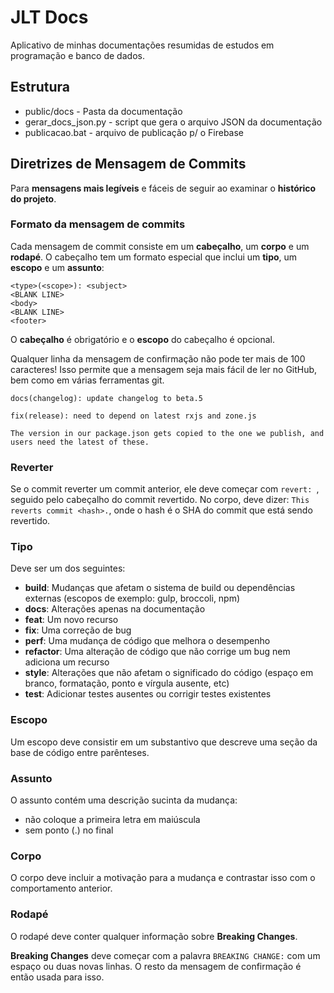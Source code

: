 # JLT Docs

Aplicativo de minhas documentações resumidas de estudos em programação e banco de dados.

## Estrutura

* public/docs - Pasta da documentação
* gerar_docs_json.py - script que gera o arquivo JSON da documentação
* publicacao.bat - arquivo de publicação p/ o Firebase

## Diretrizes de Mensagem de Commits

Para **mensagens mais legíveis** e fáceis de seguir ao examinar o **histórico do projeto**.

### Formato da mensagem de commits

Cada mensagem de commit consiste em um **cabeçalho**, um **corpo** e um **rodapé**. O cabeçalho tem um formato especial que inclui um **tipo**, um **escopo** e um **assunto**:

```
<type>(<scope>): <subject>
<BLANK LINE>
<body>
<BLANK LINE>
<footer>
```

O **cabeçalho** é obrigatório e o **escopo** do cabeçalho é opcional.

Qualquer linha da mensagem de confirmação não pode ter mais de 100 caracteres! Isso permite que a mensagem seja mais fácil de ler no GitHub, bem como em várias ferramentas git.

```
docs(changelog): update changelog to beta.5
```
```
fix(release): need to depend on latest rxjs and zone.js

The version in our package.json gets copied to the one we publish, and users need the latest of these.
```

### Reverter
Se o commit reverter um commit anterior, ele deve começar com `revert: `, seguido pelo cabeçalho do commit revertido. No corpo, deve dizer: `This reverts commit <hash>.`, onde o hash é o SHA do commit que está sendo revertido.

### Tipo
Deve ser um dos seguintes:

* **build**: Mudanças que afetam o sistema de build ou dependências externas (escopos de exemplo: gulp, broccoli, npm)
* **docs**: Alterações apenas na documentação
* **feat**: Um novo recurso
* **fix**: Uma correção de bug
* **perf**: Uma mudança de código que melhora o desempenho
* **refactor**: Uma alteração de código que não corrige um bug nem adiciona um recurso
* **style**: Alterações que não afetam o significado do código (espaço em branco, formatação, ponto e vírgula ausente, etc)
* **test**: Adicionar testes ausentes ou corrigir testes existentes

### Escopo
Um escopo deve consistir em um substantivo que descreve uma seção da base de código entre parênteses.

### Assunto
O assunto contém uma descrição sucinta da mudança:

* não coloque a primeira letra em maiúscula
* sem ponto (.) no final

### Corpo
O corpo deve incluir a motivação para a mudança e contrastar isso com o comportamento anterior.

### Rodapé
O rodapé deve conter qualquer informação sobre **Breaking Changes**.

**Breaking Changes** deve começar com a palavra `BREAKING CHANGE:` com um espaço ou duas novas linhas. O resto da mensagem de confirmação é então usada para isso.